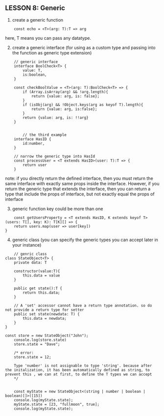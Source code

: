 ## LESSON 8: Generic
1. create a generic function
```
    const echo = <T>(arg: T):T => arg
```
here, T means you can pass any datatype.

2. create a generic interface (for using as a custom type and passing into the function as generic type extension)
```
    // generic interface
    interface BoolCheck<T> {
        value: T,
        is:boolean,  
    }

    const checkBoolValue = <T>(arg: T):BoolCheck<T> => {
        if (Array.isArray(arg) && !arg.length){
            return {value: arg, is: false};
        }
        if (isObj(arg) && !Object.keys(arg as keyof T).length){
            return {value: arg, is:false};
        }
        return {value: arg, is: !!arg}
    }


        // the third example
    interface HasID {
        id:number,
    }

    // narrow the generic type into HasId
    const processUser = <T extends HasID>(user: T):T => {
        return user
    }

```
note: if you directly return the defined interface, then you must return the same interface with exactly same props inside the interface. However, if you return the generic type that extends the interface, then you can return a type that include the props of interface, but not exactly equal the props of interface

3. generic function key could be more than one
```
    const getUsersProperty = <T extends HasID, K extends keyof T>(users: T[], key: K): T[K][] => {
    return users.map(user => user[key])
}

```


4. generic class (you can specify the generic types you can accept later in your instance)

```
    // genric class
class StateObject<T> {
    private data: T

    constructor(value:T){
        this.data = value
    }

    public get state():T {
        return this.data;
    }

    // A 'set' accessor cannot have a return type annotation. so do not provide a return type for setter
    public set state(newdata: T) {
        this.data = newdata;
    }
}

const store = new StateObject("John");
    console.log(store.state)
    store.state = "Dave";

    /* error:
    store.state = 12;

    Type 'number' is not assignable to type 'string'. because after the initalization, it has been automatically defined as string, to prevent this , we can at first, to define the T types we can accept
    */


    const myState = new StateObject<(string | number | boolean | boolean)[]>([15])
    console.log(myState.state);
    myState.state = [23, "fullmoon", true];
    console.log(myState.state);


```